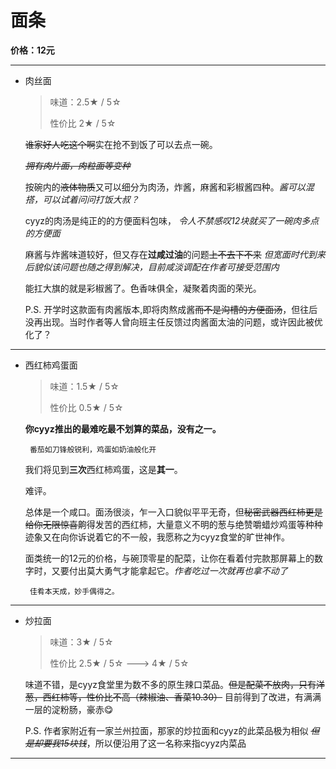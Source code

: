 #  面条

**价格：12元**

---

- 肉丝面

    >味道：2.5&#9733; / 5&#9734;
    >
    >性价比 2&#9733; / 5&#9734;

    <s>谁家好人吃这个啊</s>实在抢不到饭了可以去点一碗。

    _<s>拥有肉片面，肉粒面等变种</s>_  

    按碗内的<s>液体物质</s>又可以细分为肉汤，炸酱，麻酱和彩椒酱四种。_酱可以混搭，可以试着问问打饭大叔？_

    cyyz的肉汤是纯正的的方便面料包味， _令人不禁感叹12块就买了一碗肉多点的方便面_  

    麻酱与炸酱味道较好，但又存在**过咸过油**的问题<s>上不去下不来</s>  _但宽面时代到来后貌似该问题也随之得到解决，目前咸淡调配在作者可接受范围内_ 

    能扛大旗的就是彩椒酱了。色香味俱全，凝聚着肉面的荣光。

    P.S. 开学时这款面有肉酱版本,即将肉熬成酱<s>而不是沟槽的方便面汤</s>，但往后没再出现。当时作者等人曾向班主任反馈过肉酱面太油的问题，或许因此被优化了？

---

-  西红柿鸡蛋面

    >味道：1.5&#9733; / 5&#9734;
    >
    >性价比 0.5&#9733; / 5&#9734;

    **你cyyz推出的最难吃最不划算的菜品，没有之一。**

        番茄如刀锋般锐利，鸡蛋如奶油般化开

    我们将见到**三次**西红柿鸡蛋，这是**其一**。

    难评。

    总体是一个咸口。面汤很淡，乍一入口貌似平平无奇，但<s>秘密武器西红柿更是给你无限惊喜</s>齁得发苦的西红柿，大量意义不明的葱与绝赞嚼蜡炒鸡蛋等种种迹象又在向你诉说着它的不一般，我愿称之为cyyz食堂的旷世神作。

    面类统一的12元的价格，与碗顶零星的配菜，让你在看着付完款那屏幕上的数字时，又要付出莫大勇气才能拿起它。*作者吃过一次就再也拿不动了*

        佳肴本天成，妙手偶得之。

---

-   炒拉面

    >味道：3&#9733; / 5&#9734;
    >
    >性价比 2.5&#9733; / 5&#9734; ---> 4&#9733; / 5&#9734;

    味道不错，是cyyz食堂里为数不多的原生辣口菜品。<s>但是配菜不放肉，只有洋葱，西红柿等，性价比不高（辣椒油、香菜10.30）</s> 目前得到了改进，有满满一层的淀粉肠，豪赤&#128523;



    P.S. 作者家附近有一家兰州拉面，那家的炒拉面和cyyz的此菜品极为相似 _<s>但是却要我15块钱</s>_，所以便沿用了这一名称来指cyyz内菜品   

---

